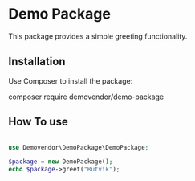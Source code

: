 # Demo Package

This package provides a simple greeting functionality.

## Installation

Use Composer to install the package:

composer require demovendor/demo-package
 
## How To use 

```php

use Demovendor\DemoPackage\DemoPackage;

$package = new DemoPackage();
echo $package->greet("Rutvik");
 
